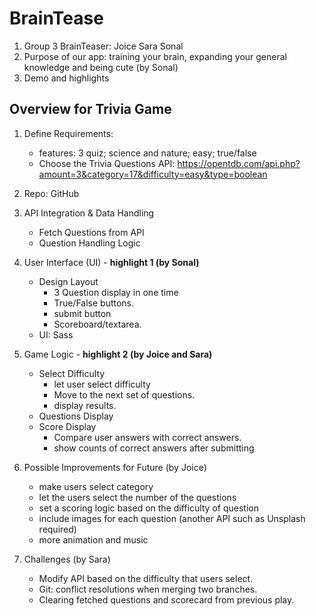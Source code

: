 # BrainTease

1. Group 3 BrainTeaser: Joice Sara Sonal
2. Purpose of our app: training your brain, expanding your general knowledge and being cute (by Sonal)
3. Demo and highlights

## Overview for Trivia Game

1.  Define Requirements:

    - features: 3 quiz; science and nature; easy; true/false
    - Choose the Trivia Questions API:
      https://opentdb.com/api.php?amount=3&category=17&difficulty=easy&type=boolean

2.  Repo: GitHub

3.  API Integration & Data Handling

    - Fetch Questions from API
    - Question Handling Logic

4.  User Interface (UI) - **highlight 1 (by Sonal)**

    - Design Layout
      - 3 Question display in one time
      - True/False buttons.
      - submit button
      - Scoreboard/textarea.
    - UI: Sass

5.  Game Logic - **highlight 2 (by Joice and Sara)**

    - Select Difficulty
      - let user select difficulty
      - Move to the next set of questions.
      - display results.
    - Questions Display
    - Score Display
      - Compare user answers with correct answers.
      - show counts of correct answers after submitting

6.  Possible Improvements for Future (by Joice)

    - make users select category
    - let the users select the number of the questions
    - set a scoring logic based on the difficulty of question
    - include images for each question (another API such as Unsplash required)
    - more animation and music

7.  Challenges (by Sara)
    - Modify API based on the difficulty that users select.
    - Git: conflict resolutions when merging two branches.
    - Clearing fetched questions and scorecard from previous play.
